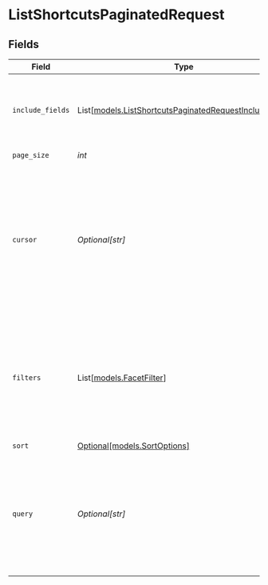 # ListShortcutsPaginatedRequest


## Fields

| Field                                                                                                                                                                                 | Type                                                                                                                                                                                  | Required                                                                                                                                                                              | Description                                                                                                                                                                           | Example                                                                                                                                                                               |
| ------------------------------------------------------------------------------------------------------------------------------------------------------------------------------------- | ------------------------------------------------------------------------------------------------------------------------------------------------------------------------------------- | ------------------------------------------------------------------------------------------------------------------------------------------------------------------------------------- | ------------------------------------------------------------------------------------------------------------------------------------------------------------------------------------- | ------------------------------------------------------------------------------------------------------------------------------------------------------------------------------------- |
| `include_fields`                                                                                                                                                                      | List[[models.ListShortcutsPaginatedRequestIncludeField](../models/listshortcutspaginatedrequestincludefield.md)]                                                                      | :heavy_minus_sign:                                                                                                                                                                    | Array of fields/data to be included in response that are not included by default                                                                                                      |                                                                                                                                                                                       |
| `page_size`                                                                                                                                                                           | *int*                                                                                                                                                                                 | :heavy_check_mark:                                                                                                                                                                    | N/A                                                                                                                                                                                   | 10                                                                                                                                                                                    |
| `cursor`                                                                                                                                                                              | *Optional[str]*                                                                                                                                                                       | :heavy_minus_sign:                                                                                                                                                                    | A token specifying the position in the overall results to start at. Received from the endpoint and iterated back. Currently being used as page no (as we implement offset pagination) |                                                                                                                                                                                       |
| `filters`                                                                                                                                                                             | List[[models.FacetFilter](../models/facetfilter.md)]                                                                                                                                  | :heavy_minus_sign:                                                                                                                                                                    | A list of filters for the query. An AND is assumed between different filters. We support filters on Go Link name, author, department and type.                                        |                                                                                                                                                                                       |
| `sort`                                                                                                                                                                                | [Optional[models.SortOptions]](../models/sortoptions.md)                                                                                                                              | :heavy_minus_sign:                                                                                                                                                                    | N/A                                                                                                                                                                                   |                                                                                                                                                                                       |
| `query`                                                                                                                                                                               | *Optional[str]*                                                                                                                                                                       | :heavy_minus_sign:                                                                                                                                                                    | Search query that should be a substring in atleast one of the fields (alias , inputAlias, destinationUrl, description). Empty query does not filter shortcuts.                        |                                                                                                                                                                                       |